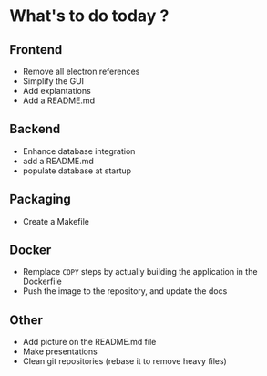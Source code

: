 # What's to do today ?

## Frontend
- Remove all electron references
- Simplify the GUI
- Add explantations
- Add a README.md

## Backend
- Enhance database integration
- add a README.md
- populate database at startup

## Packaging
- Create a Makefile

## Docker
- Remplace `COPY` steps by actually building the application in the Dockerfile
- Push the image to the repository, and update the docs

## Other
- Add picture on the README.md file 
- Make presentations
- Clean git repositories (rebase it to remove heavy files)